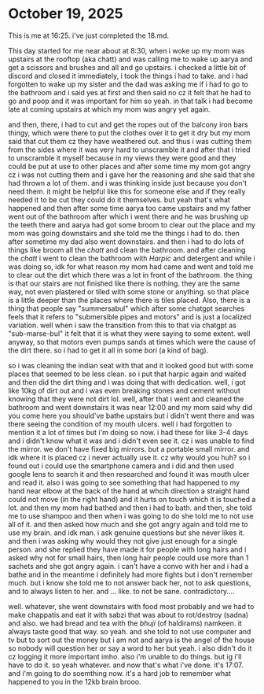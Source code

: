 # October 19, 2025

This is me at 16:25. i've just completed the 18.md.

This day started for me near about at 8:30, when i woke up my mom was upstairs
at the rooftop (aka chatt) and was calling me to wake up aarya and get a
scissors and brushes and all and go upstairs. i checked a little bit of discord
and closed it immediately, i took the things i had to take. and i had forgotten
to wake up my sister and the dad was asking me if i had to go to the bathroom
and i said yes at first and then said no cz it felt that he had to go and poop
and it was important for him so yeah. in that talk i had become late at coming
upstairs at which my mom was angry yet again.

and then, there, i had to cut and get the ropes out of the balcony iron bars
thingy, which were there to put the clothes over it to get it dry but my mom
said that cut them cz they have weathered out. and thus i was cutting them from
the sides where it was very hard to unscramble it and after that i tried to
unscramble it myself because in my views they were good and they could be put at
use to other places and after some time my mom got angry cz i was not cutting
them and i gave her the reasoning and she said that she had thrown a lot of
them. and i was thinking inside just because you don't need them. it might be
helpful like this for someone else and if they really needed it to be cut they
could do it themselves. but yeah that's what happened and then after some time
aarya too came upstairs and my father went out of the bathroom after which i
went there and he was brushing up the teeth there and aarya had got some broom
to clear out the place and my mom was going downstairs and she told me the
things i had to do. then after sometime my dad also went downstairs. and then i
had to do lots of things like broom all the _chatt_ and clean the bathroom. and
after cleaning the _chatt_ i went to clean the bathroom with _Harpic_ and
detergent and while i was doing so, idk for what reason my mom had came and went
and told me to clear out the dirt which there was a lot in front of the
bathroom. the thing is that our stairs are not finished like there is nothing.
they are the same way, not even plastered or tiled with some stone or anything.
so that place is a little deeper than the places where there is tiles placed.
Also, there is a thing that people say "summersabul" which after some chatgpt
searches feels that it refers to "submersible pipes and motors" and is just a
localized variation. well when i saw the transition from this to that via
chatgpt as "sub-marse-bul" it felt that it is what they were saying to some
extent. well anyway, so that motors even pumps sands at times which were the
cause of the dirt there. so i had to get it all in some _bori_ (a kind of bag).

so i was cleaning the indian seat with that and it looked good but with some
places that seemed to be less clean. so i put that harpic again and waited and
then did the dirt thing and i was doing that with dedication. well, i got like
10kg of dirt out and i was even breaking stones and cement without knowing that
they were not dirt lol. well, after that i went and cleaned the bathroom and
went downstairs it was near 12:00 and my mom said why did you come here you
should've bathe upstairs but i didn't went there and was there seeing the
condition of my mouth ulcers. well i had forgotten to mention it a lot of times
but i'm doing so now. i had these for like 3-4 days and i didn't know what it
was and i didn't even see it. cz i was unable to find the mirror. we don't have
fixed big mirrors. but a portable small mirror. and idk where it is placed cz i
never actually use it. cz why would you huh? so i found out i could use the
smartphone camera and i did and then used google lens to search it and then
researched and found it was mouth ulcer and read it. also i was going to see
something that had happened to my hand near elbow at the back of the hand at
whcih direction a straight hand could not move (in the right hand) and it hurts
on touch which it is touched a lot. and then my mom had bathed and then i had to
bath. and then, she told me to use shampoo and then when i was going to do she
told me to not use all of it. and then asked how much and she got angry again
and told me to use my brain. and idk man. i ask genuine questions but she never
likes it. and then i was asking why would they not give just enough for a single
person. and she replied they have made it for people with long hairs and i asked
why not for small hairs, then long hair people could use more than 1 sachets and
she got angry again. i can't have a convo with her and i had a bathe and in the
meantime i definitely had more fights but i don't remember much. but i know
she told me to not answer back her, not to ask questions, and to always listen
to her. and ... like. to not be sane. contradictory....

well. whatever, she went downstairs with food most probably and we had to make
chappatis and eat it with sabzi that was about to rot/destroy (sadna) and also.
we had bread and tea with the _bhuji_ (of haldirams) namkeen. it always taste
good that way. so yeah. and she told to not use computer and tv but to sort out
the money but i am not and aarya is the angel of the house so nobody will
question her or say a word to her but yeah. i also didn't do it cz logging it
more important imho. also i'm unable to do things. but ig i'll have to do it. so
yeah whatever. and now that's what i've done. it's 17:07. and i'm going to do
soemthing now. it's a hard job to remember what happened to you in the 12kb
brain brooo.
